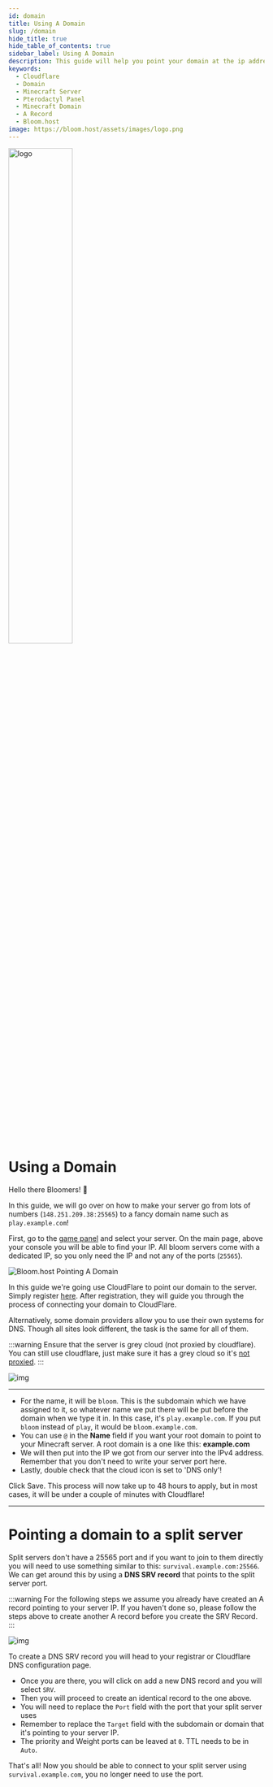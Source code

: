 ```yaml
---
id: domain
title: Using A Domain
slug: /domain
hide_title: true
hide_table_of_contents: true
sidebar_label: Using A Domain
description: This guide will help you point your domain at the ip address of your minecraft server.
keywords:
  - Cloudflare
  - Domain
  - Minecraft Server
  - Pterodactyl Panel
  - Minecraft Domain
  - A Record
  - Bloom.host
image: https://bloom.host/assets/images/logo.png
---
```


<div class="text--center">
<img src="https://bloom.host/assets/images/logo.png" alt="logo" height="50%" width="50%"/>
<h1>Using a Domain</h1>
</div>

Hello there Bloomers! 👋 

In this guide, we will go over on how to make your server go from lots of numbers (`148.251.209.38:25565`) to a fancy domain name such as `play.example.com`!

First, go to the [game panel](https://mc.bloom.host) and select your server. On the main page, above your console you will be able to find your IP. All bloom servers come with a dedicated IP, so you only need the IP and not any of the ports (`25565`). 

![Bloom.host Pointing A Domain](../../static/imgs/running_a_server/domain/1.png)

In this guide we're going use CloudFlare to point our domain to the server. Simply register [here](https://dash.cloudflare.com/sign-up). After registration, they will guide you through the process of connecting your domain to CloudFlare.

Alternatively, some domain providers allow you to use their own systems for DNS. Though all sites look different, the task is the same for all of them. 

:::warning
Ensure that the server is grey cloud (not proxied by cloudflare). You can still use cloudflare, just make sure it has a grey cloud so it's <u>not proxied</u>.
:::

<div class="text--center"><img src={require('../../static/imgs/running_a_server/domain/2.png').default} alt="img"/></div>

---

- For the name, it will be `bloom`. This is the subdomain which we have assigned to it, so whatever name we put there will be put before the domain when we type it in. In this case, it's `play.example.com`. If you put `bloom` instead of `play`, it would be `bloom.example.com`. 
- You can use `@` in the **Name** field if you want your root domain to point to your Minecraft server. A root domain is a one like this: **example.com**
- We will then put into the IP we got from our server into the IPv4 address. Remember that you don't need to write your server port here.
- Lastly, double check that the cloud icon is set to 'DNS only'!

Click Save. This process will now take up to 48 hours to apply, but in most cases, it will be under a couple of minutes with Cloudflare!

---
# Pointing a domain to a split server

Split servers don't have a 25565 port and if you want to join to them directly you will need to use something similar to this: `survival.example.com:25566`. We can get around this by using a **DNS SRV record** that points to the split server port.

:::warning
For the following steps we assume you already have created an A record pointing to your server IP. If you haven't done so, please follow the steps above to create another A record before you create the SRV Record.
:::

<div class="text--center"><img src={require('../../static/imgs/running_a_server/domain/3.png').default} alt="img"/></div>

To create a DNS SRV record you will head to your registrar or Cloudflare DNS configuration page. 
- Once you are there, you will click on add a new DNS record and you will select `SRV`.
- Then you will proceed to create an identical record to the one above. 
- You will need to replace the `Port` field with the port that your split server uses
- Remember to replace the `Target` field with the subdomain or domain that it's pointing to your server IP.
- The priority and Weight ports can be leaved at `0`. TTL needs to be in `Auto`.

That's all! Now you should be able to connect to your split server using `survival.example.com`, you no longer need to use the port.
